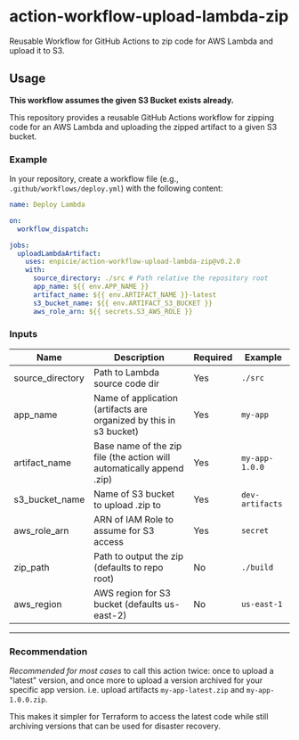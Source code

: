# action-workflow-upload-lambda-zip

Reusable Workflow for GitHub Actions to zip code for AWS Lambda and upload it to S3.

## Usage

**This workflow assumes the given S3 Bucket exists already.**

This repository provides a reusable GitHub Actions workflow for zipping code for an AWS Lambda and uploading the zipped artifact to a given S3 bucket.

### Example

In your repository, create a workflow file (e.g., `.github/workflows/deploy.yml`) with the following content:

```yaml
name: Deploy Lambda

on:
  workflow_dispatch:

jobs:
  uploadLambdaArtifact:
    uses: enpicie/action-workflow-upload-lambda-zip@v0.2.0
    with:
      source_directory: ./src # Path relative the repository root
      app_name: ${{ env.APP_NAME }}
      artifact_name: ${{ env.ARTIFACT_NAME }}-latest
      s3_bucket_name: ${{ env.ARTIFACT_S3_BUCKET }}
      aws_role_arn: ${{ secrets.S3_AWS_ROLE }}
```

### Inputs

| Name             | Description                                                           | Required | Example         |
| ---------------- | --------------------------------------------------------------------- | -------- | --------------- |
| source_directory | Path to Lambda source code dir                                        | Yes      | `./src`         |
| app_name         | Name of application (artifacts are organized by this in s3 bucket)    | Yes      | `my-app`        |
| artifact_name    | Base name of the zip file (the action will automatically append .zip) | Yes      | `my-app-1.0.0`  |
| s3_bucket_name   | Name of S3 bucket to upload .zip to                                   | Yes      | `dev-artifacts` |
| aws_role_arn     | ARN of IAM Role to assume for S3 access                               | Yes      | `secret`        |
| zip_path         | Path to output the zip (defaults to repo root)                        | No       | `./build`       |
| aws_region       | AWS region for S3 bucket (defaults us-east-2)                         | No       | `us-east-1`     |

---

### Recommendation

_Recommended for most cases_ to call this action twice: once to upload a "latest" version, and once more to upload a version archived for your specific app version. i.e. upload artifacts `my-app-latest.zip` and `my-app-1.0.0.zip`.

This makes it simpler for Terraform to access the latest code while still archiving versions that can be used for disaster recovery.
